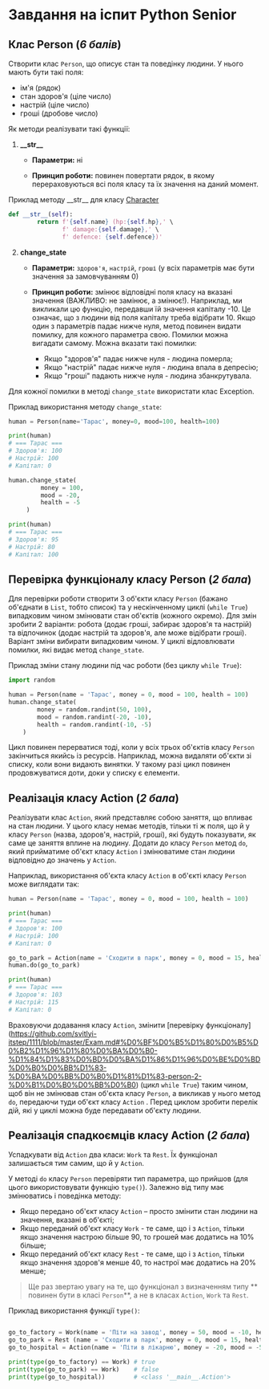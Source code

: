 # Завдання на іспит Python Senior

## Клас Person (_6 балів_)
Створити клас `Person`, що описує стан та поведінку людини. У нього мають бути такі поля:
- ім'я (рядок)
- стан здоров'я (ціле число)
- настрій (ціле число)
- гроші (дробове число)

Як методи реалізувати такі функції:

1. **\_\_str\_\_**

   - **Параметри:** ні

   - **Принцип роботи:** повинен повертати рядок, в якому перераховуються всі поля класу та їх значення на даний момент.

Приклад методу \_\_str\_\_ для класу [Character](https://github.com/svitlyi-itstep/1111/blob/c2082ccf462baf8ba9693b26ed15f41edaf36643/Lesson_2/character.py#L18)
```python
def __str__(self):
        return f'{self.name} (hp:{self.hp},' \
               f' damage:{self.damage},' \
               f' defence: {self.defence})'
```

2. **change_state**

   - **Параметри:** `здоров'я`, `настрій`, `гроші` (у всіх параметрів має бути значення за замовчуванням 0)

   - **Принцип роботи:** змінює відповідні поля класу на вказані значення (ВАЖЛИВО: не замінює, а змінює!). Наприклад, ми викликали цю функцію, передавши їй значення капіталу -10. Це означає, що з людини від поля капіталу треба відібрати 10.
Якщо один з параметрів падає нижче нуля, метод повинен видати помилку, для кожного параметра свою. Помилки можна вигадати самому.
Можна вказати такі помилки:
      - Якщо "здоров'я" падає нижче нуля - людина померла;
      - Якщо "настрій" падає нижче нуля - людина впала в депресію;
      - Якщо "гроші" падають нижче нуля - людина збанкрутувала.

Для кожної помилки в методі `change_state` використати клас Exception.

 Приклад використання методу `change_state`:
 ```python
 human = Person(name='Тарас', money=0, mood=100, health=100)

 print(human)
 # === Тарас ===
 # Здоров'я: 100
 # Настрій: 100
 # Капітал: 0

 human.change_state(
          money = 100,
          mood = -20,
          health = -5
      )

 print(human)
 # === Тарас ===
 # Здоров'я: 95
 # Настрій: 80
 # Капітал: 100
```

## Перевірка функціоналу класу Person (_2 бала_)
Для перевірки роботи створити 3 об'єкти класу `Person` (бажано об'єднати в `List`, тобто список) та у нескінченному циклі (`while True`) випадковим чином змінювати стан об'єктів (кожного окремо). Для змін зробити 2 варіанти: робота (додає гроші, забирає здоров'я та настрій) та відпочинок (додає настрій та здоров'я, але може відібрати гроші). Варіант зміни вибирати випадковим чином. У циклі відловлювати помилки, які видає метод `change_state`.

Приклад зміни стану людини під час роботи (без циклу `while True`):
```python
import random

human = Person(name = 'Тарас', money = 0, mood = 100, health = 100)
human.change_state(
        money = random.randint(50, 100),
        mood = random.randint(-20, -10),
        health = random.randint(-10, -5)
    )
```

Цикл повинен перерватися тоді, коли у всіх трьох об'єктів класу `Person` закінчиться якийсь із ресурсів. Наприклад, можна видаляти об'єкти зі списку, коли вони видають винятки. У такому разі цикл повинен продовжуватися доти, доки у списку є елементи.

## Реалізація класу Action (_2 бала_)
Реалізувати клас `Action`, який представляє собою заняття, що впливає на стан людини. У цього класу немає методів, тільки ті ж поля, що й у класу `Person` (назва, здоров'я, настрій, гроші), які будуть показувати, як саме це заняття вплине на людину. Додати до класу `Person` метод `do`, який прийматиме об'єкт класу `Action` і змінюватиме стан людини відповідно до значень у `Action`.

Наприклад, використання об'єкта класу `Action` в об'єкті класу `Person` може виглядати так:
```python
human = Person(name = 'Тарас', money = 0, mood = 100, health = 100)

print(human)
# === Тарас ===
# Здоров'я: 100
# Настрій: 100
# Капітал: 0

go_to_park = Action(name = 'Сходити в парк', money = 0, mood = 15, health = 3)
human.do(go_to_park)

print(human)
# === Тарас ===
# Здоров'я: 103
# Настрій: 115
# Капітал: 0
```

Враховуючи додавання класу `Action`, змінити [перевірку функціоналу] (https://github.com/svitlyi-itstep/1111/blob/master/Exam.md#%D0%BF%D0%B5%D1%80%D0%B5%D0%B2%D1%96%D1%80%D0%BA%D0%B0-%D1%84%D1%83%D0%BD%D0%BA%D1%86%D1%96%D0%BE%D0%BD%D0%B0%D0%BB%D1%83-%D0%BA%D0%BB%D0%B0%D1%81%D1%83-person-2-%D0%B1%D0%B0%D0%BB%D0%B0) (цикл `while True`) таким чином, щоб він не змінював стан об'єкта класу `Person`, а викликав у нього метод `do`, передаючи туди об'єкт класу `Action` . Перед циклом зробити перелік дій, які у циклі можна буде передавати об'єкту людини.

## Реалізація спадкоємців класу Action (_2 бала_)
Успадкувати від `Action` два класи: `Work` та `Rest`. Їх функціонал залишається тим самим, що й у `Action`.

У методі `do` класу `Person` перевіряти тип параметра, що прийшов (для цього використовувати функцію `type()`). Залежно від типу має змінюватись і поведінка методу:
- Якщо передано об'єкт класу `Action` – просто змінити стан людини на значення, вказані в об'єкті;
- Якщо переданий об'єкт класу `Work` - те саме, що і з `Action`, тільки якщо значення настрою більше 90, то грошей має додатись на 10% більше;
- Якщо переданий об'єкт класу `Rest` - те саме, що і з `Action`, тільки якщо значення здоров'я менше 40, то настрої
має додатись на 20% менше;

> Ще раз звертаю увагу на те, що функціонал з визначенням типу ** повинен бути в класі `Person`**, а не в класах `Action`, `Work` та `Rest`.

Приклад використання функції `type()`:
```python

go_to_factory = Work(name = 'Піти на завод', money = 50, mood = -10, health = -3)
go_to_park = Rest (name = 'Сходити в парк', money = 0, mood = 15, health = 3)
go_to_hospital = Action(name = 'Піти в лікарню', money = -20, mood = -5, health = 20)

print(type(go_to_factory) == Work) # true
print(type(go_to_park) == Work)    # false
print(type(go_to_hospital))        # <class '__main__.Action'>

```
